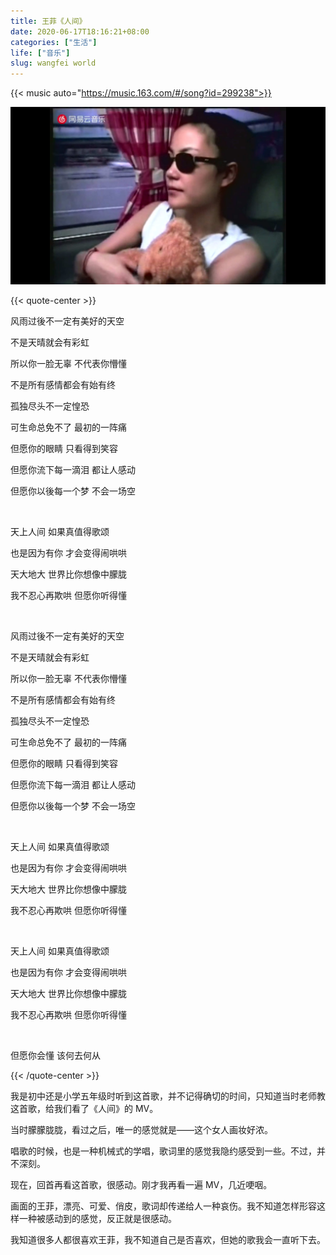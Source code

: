 ```yaml
---
title: 王菲《人间》
date: 2020-06-17T18:16:21+08:00
categories: ["生活"]
life: ["音乐"]
slug: wangfei world
---
```


{{< music auto="https://music.163.com/#/song?id=299238">}}

![王菲《人间》](/images/wangfei.jpg "MV 里的画面")

{{< quote-center >}}

风雨过後不一定有美好的天空

不是天晴就会有彩虹

所以你一脸无辜 不代表你懵懂

不是所有感情都会有始有终

孤独尽头不一定惶恐

可生命总免不了 最初的一阵痛

但愿你的眼睛 只看得到笑容

但愿你流下每一滴泪 都让人感动

但愿你以後每一个梦 不会一场空

<br/>

天上人间 如果真值得歌颂

也是因为有你 才会变得闹哄哄

天大地大 世界比你想像中朦胧

我不忍心再欺哄 但愿你听得懂

<br/>

风雨过後不一定有美好的天空

不是天晴就会有彩虹

所以你一脸无辜 不代表你懵懂

不是所有感情都会有始有终

孤独尽头不一定惶恐

可生命总免不了 最初的一阵痛

但愿你的眼睛 只看得到笑容

但愿你流下每一滴泪 都让人感动

但愿你以後每一个梦 不会一场空

<br/>

天上人间 如果真值得歌颂

也是因为有你 才会变得闹哄哄

天大地大 世界比你想像中朦胧

我不忍心再欺哄 但愿你听得懂

<br/>

天上人间 如果真值得歌颂

也是因为有你 才会变得闹哄哄

天大地大 世界比你想像中朦胧

我不忍心再欺哄 但愿你听得懂

<br/>

但愿你会懂 该何去何从

{{< /quote-center >}}

我是初中还是小学五年级时听到这首歌，并不记得确切的时间，只知道当时老师教这首歌，给我们看了《人间》的 MV。

当时朦朦胧胧，看过之后，唯一的感觉就是——这个女人画妆好浓。

唱歌的时候，也是一种机械式的学唱，歌词里的感觉我隐约感受到一些。不过，并不深刻。

现在，回首再看这首歌，很感动。刚才我再看一遍 MV，几近哽咽。

画面的王菲，漂亮、可爱、俏皮，歌词却传递给人一种哀伤。我不知道怎样形容这样一种被感动到的感觉，反正就是很感动。

我知道很多人都很喜欢王菲，我不知道自己是否喜欢，但她的歌我会一直听下去。


